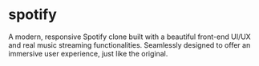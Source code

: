# spotify
A modern, responsive Spotify clone built with a beautiful front-end UI/UX and real music streaming functionalities. Seamlessly designed to offer an immersive user experience, just like the original.
